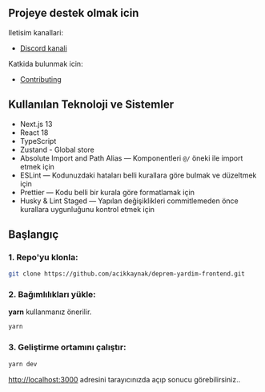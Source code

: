 ## Projeye destek olmak icin

Iletisim kanallari:

- [Discord kanali](https://t.co/MzLdlNPOmY)

Katkida bulunmak icin:

- [Contributing](CONTRIBUTING.md)

## Kullanılan Teknoloji ve Sistemler

- Next.js 13
- React 18
- TypeScript
- Zustand - Global store
- Absolute Import and Path Alias — Komponentleri `@/` öneki ile import etmek için
- ESLint — Kodunuzdaki hataları belli kurallara göre bulmak ve düzeltmek için
- Prettier — Kodu belli bir kurala göre formatlamak için
- Husky & Lint Staged — Yapılan değişiklikleri commitlemeden önce kurallara uygunluğunu kontrol etmek için

## Başlangıç

### 1. Repo'yu klonla:

```bash
git clone https://github.com/acikkaynak/deprem-yardim-frontend.git
```

### 2. Bağımlılıkları yükle:

**yarn** kullanmanız önerilir.

```bash
yarn
```

### 3. Geliştirme ortamını çalıştır:

```bash
yarn dev
```

[http://localhost:3000](http://localhost:3000) adresini tarayıcınızda açıp sonucu görebilirsiniz..
